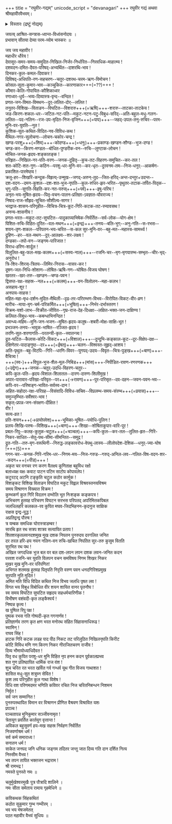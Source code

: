+++
title = "रघुवीर-गद्यम्"
unicode_script = "devanagari"
+++
रघुवीर गद्यं अथवा श्रीमहावीरवैभवम्।    

<details><summary>विस्तारः (द्रष्टुं नोद्यम्)</summary>


<div class="videoEmbed"  src="https://youtu.be/MDGzS50X2WI" caption="आण्डवन्"></div>
<div class="videoEmbed"  src="https://www.youtube.com/watch?v=fUCDA3p4r2k" caption="रघुरामाभिषेकः (अपूर्णम्)"></div>
</details>



जयत्य् आश्रित-सन्त्रास-ध्वान्त-विध्वंसनोदयः ।  
प्रभावान् सीतया देव्या परम-व्योम भास्करः ॥

जय जय महावीर !  
महाधीर धौरेय !  
देवासुर-समर-समय-समुदित-निखिल-निर्जर-निर्धारित--निरवधिक-माहात्म्य !  
दशवदन-दमित-दैवत-परिषद्-अभ्यर्थित--दाशरथि-भाव !  
दिनकर-कुल-कमल-दिवाकर !  
दिविषद्-अधिपति-रण-सहचरण--चतुर-दशरथ-चरम-ऋण-विमोचन !  
कोसल-सुता-कुमार-भाव--कञ्चुकित--कारणाकार+++(=??)+++ !  
कौमार-केलि-गोपायित-कौशिकाध्वर  
रणाध्वर-धुर्य--भव्य-दिव्यास्त्र-वृन्द--वन्दित !  
प्रणत-जन-विमत-विमथन--दुर्-ललित-दोर्--ललित !  
तनुतर-विशिख--विताडन--विघटित--विशरारु+++(=ऋषि)+++-शरारु--ताटका-ताटकेय !  
जड-किरण-शकल-धर--जटिल-नट-पति--मकुट-नटन-पटु-विबुध-सरिद्--अति-बहुल-मधु-गलन-ललित--पद-नलिन--रज-उप-मृदित-निज-वृजिन+++(=पाप)+++--जहद्-उपल-तनु-रुचिर--परम-मुनि-वर-युवति--नुत !  
कुशिक-सुत-कथित-विदित-नव-विविध-कथ !  
मैथिल-नगर-सुलोचना--लोचन-चकोर-चन्द्र !  
खण्ड-परशु+++(=शिव)+++-कोदण्ड+++(=धनुः)+++-प्रकाण्ड-खण्डन-शौण्ड--भुज-दण्ड !  
चण्ड-कर--किरण-मण्डल--बोधित-पुण्डरीक-वन--रुचि--लुण्टाक-लोचन !  
मोचित-जनक-हृदय-शङ्कातङ्क !  
परिहृत--निखिल-नर-पति-वरण--जनक-दुहितृ--कुच-तट-विहरण-समुचित--कर-तल !  
शत-कोटि-शत-गुण--कठिन--परशु-धर-मुनि-वर--कर-धृत--दुरवनम-तम--निज-धनुर्--आकर्षण-प्रकाशित-पारमेष्ठ्य !  
क्रतु-हर--शिखरि-कन्दुक-विहृत्य्-उन्मुख--जगद्-अरुन्-तुद--जित-हरिद्-अन्त-दन्तुर+उदन्त--  
दश-वदन--दमन-कुशल--दश-शत-भुज-नृपति--कुल-रुधिर-झर-भरित--पृथुतर-तटाक-तर्पित-पितृक--  
भृगु-पति--सुगति-विहति-कर-नत-परुस्+++(=पर्व)+++-इषु-परिघ !  
अनृत-भय-मुषित-हृदय--पितृ-वचन-पालन-प्रतिज्ञा-ऽवज्ञात-यौवराज्य !  
निषाद-राज-सौहृद-सूचित-सौशील्य-सागर !  
भरद्वाज-शासन-परिगृहीत--विचित्र-चित्र-कूट-गिरि-कटक-तट-रम्यावसथ !  
अनन्य-शासनीय !  
प्रणत-भरत--मकुट-तट-सुघटित--पादुकाग्र्याभिषेक-निर्वर्तित--सर्व-लोक--योग-क्षेम !  
पिशित-रुचि-विहित-दुरित--वल-मथन+++(=इन्द्र)+++-तनय--बलि-भुग्--अनु-गति--स-रभस--शयन-तृण-शकल--परिपतन-भय-चरित--स-कल सुर-मुनि-वर--बहु-मत--महास्त्र-सामर्थ्य !  
द्रुहिण--हर--वल-मथन--दुर्-आलक्ष्य--शर-लक्ष्य !  
दण्डका--तपो-वन--जङ्गम-पारिजात !  
विराध-हरिण-शार्दूल !  
विलुलित-बहु-फल-मख-कलम+++(=सस्य-नाल)+++--रजनि-चर--मृग-मृगयारम्भ-सम्भृत--चीर-भृद्-अनुरोध !  
त्रि-शिरः-शिरस्-त्रितय--तिमिर-निरास--वासर-कर !  
दूषण-जल-निधि-शोशाण--तोषित-ऋषि-गण--घोषित-विजय घोषण !  
खरतर--खर-तरु--खण्डन--चण्ड-पवन !  
द्विसप्त-रक्षः-सहस्र--नल+++(=कलम)+++-वन-विलोलन--महा-कलभ !  
असहाय-शूर !  
अनपाय-साहस !  
महित-महा-मृध-दर्शन-मुदित-मैथिली--दृढ-तर-परिरम्भण-विभव--विरोपित-विकट-वीर-व्रण !  
मारीच--माया-मृग-चर्म-परिकर्मित+++(=भूषित)+++-निर्भर-दर्भास्तरण !  
विक्रम-यशो-लाभ--विक्रीत-जीवित--गृघ्र-राज-देह-दिधक्षा--लक्षित-भक्त-जन-दाक्षिण्य !  
कल्पित-विबुध-भाव--कबन्धाभिनन्दित !  
अवन्ध्य-महिम--मुनि-जन-भजन--मुषित-हृदय-कलुष--शबरी-मोक्ष-साक्षि-भूत !  
प्रभञ्जन-तनय--भावुक-भाषित--रञ्जित-हृदय !  
तरणि-सुत-शरणागति--परतन्त्री-कृत--स्वातन्त्र्य !  
द्रुत-घटित--कैलास-कोटि-विकट+++(=विशाल)+++--दुन्दुभि-कङ्काल-कूट--दूर-विक्षेप-दक्ष--दक्षिणेतर-पादाङ्गुष्ठ--दर+++(=ईषत्)+++-चलन--विश्वस्त-सुहृद्-आशय !  
अति-पृथुल--बहु-विटपि--गिरि--धरणि-विवर--युगपद्-उदय--विवृत--चित्र-पुङ्ख+++(=बाण)+++-वैचित्र्य !  
+++(स्व-)+++विपुल-भुज-शैल-मूल-निबिड+++(मांस)+++-निपीडित-रावण-रणरणक+++(=उद्वेग)+++-जनक--चतुर्-उदधि-विहरण-चतुर--  
कपि-कुल-पति--हृदय-विशाल-शिलातल--दारण-दारुण-शिलीमुख !  
अपार-पारावार-परिखा-परिवृत--पर+++(→रावण)+++-पुर-परिसृत--दव-दहन--जवन-पवन-भव--कपि-वर--परिष्वङ्ग-भावित-सर्वस्व-दान !  
अहित-सहोदर-रक्षः-परिग्रह--विसंवादि-विविध-सचिव--विप्रलम्भ-समय-संरम्भ+++(=प्रयास)+++--समुज्जृम्भित-सर्वेश्वर-भाव !  
सकृत्-प्रपन्न-जन-संरक्षण-दीक्षित !  
वीर !  
सत्य-व्रत !  
प्रति-शयन+++(→प्रायोपवेश)+++-भूमिका-भूषित--पयोधि-पुलिन !  
प्रलय-शिखि-परुष--विशिख+++(=बाण)+++-शिखा--शोषिताकूपार-वारि-पूर !  
प्रबल-रिपु--कलह-कुतुक-चटुल+++(=चञ्चल)+++--कपि-कुल--कर-तल--तुलित-हृत--गिरि-निकर-साधित--सेतु-पथ-सीमा-सीमन्तित--समुद्र !  
द्रुत-गति--तरु-मृग-वरूथिनी--निरुद्ध-लङ्कावरोध-वेपथु-लास्य--लीलोपदेश-देशिक--धनुर्-ज्या-घोष !+++(5)+++  
गगन-चर--कनक-गिरि-गरिम-धर--निगम-मय--निज-गरुड--गरुद्-अनिल-लव--गलित-विष-वदन-शर--कदन+++(=पीड)+++ !  
अकृत चर वनचर रण करण वैलक्ष्य कूणिताक्ष बहुविध रक्षो  
बलाध्यक्ष वक्षः कवाट पाटन पटिम साटोप कोपावलेप !  
कटुरटद् अटनि टङ्कृति चटुल कठोर कार्मुक !  
विशङ्कट विशिख विताडन विघटित मकुट विह्वल विश्रवस्तनयविश्रम  
समय विश्राणन विख्यात विक्रम !  
कुम्भकर्ण कुल गिरि विदलन दम्भोलि भूत निःशङ्क कङ्कपत्र !  
अभिचरण हुतवह परिचरण विघटन सरभस परिपतद् अपरिमितकपिबल  
जलधिलहरि कलकल-रव कुपित मघव-जिदभिहनन-कृदनुज साक्षिक  
राक्षस द्वन्द्व-युद्ध !  
अप्रतिद्वन्द्व पौरुष !  
त्र यम्बक समधिक घोरास्त्राडम्बर !  
सारथि हृत रथ सत्रप शात्रव सत्यापित प्रताप !  
शितशरकृतलवनदशमुख मुख दशक निपतन पुनरुदय दरगलित जनित  
दर तरल हरि-हय नयन नलिन-वन रुचि-खचित निपतित सुर-तरु कुसुम वितति  
सुरभित रथ पथ !  
अखिल जगदधिक भुज बल वर बल दश-लपन लपन दशक लवन-जनित कदन  
परवश रजनि-चर युवति विलपन वचन समविषय निगम शिखर निकर  
मुखर मुख मुनि-वर परिपणित!  
अभिगत शतमख हुतवह पितृपति निरृति वरुण पवन धनदगिरिशप्रमुख  
सुरपति नुति मुदित !  
अमित मति विधि विदित कथित निज विभव जलधि पृषत लव !  
विगत भय विबुध विबोधित वीर शयन शायित वानर पृतनौघ !  
स्व समय विघटित सुघटित सहृदय सहधर्मचारिणीक !  
विभीषण वशंवदी-कृत लङ्कैश्वर्य !  
निष्पन्न कृत्य !  
ख पुष्पित रिपु पक्ष !  
पुष्पक रभस गति गोष्पदी-कृत गगनार्णव !  
प्रतिज्ञार्णव तरण कृत क्षण भरत मनोरथ संहित सिंहासनाधिरूढ !  
स्वामिन् !  
राघव सिंह !  
हाटक गिरि कटक लडह पाद पीठ निकट तट परिलुठित निखिलनृपति किरीट  
कोटि विविध मणि गण किरण निकर नीराजितचरण राजीव !  
दिव्य भौमायोध्याधिदैवत !  
पितृ वध कुपित परशु-धर मुनि विहित नृप हनन कदन पूर्वकालप्रभव  
शत गुण प्रतिष्ठापित धार्मिक राज वंश !  
शुच चरित रत भरत खर्वित गर्व गन्धर्व यूथ गीत विजय गाथाशत !  
शासित मधु-सुत शत्रुघ्न सेवित !  
कुश लव परिगृहीत कुल गाथा विशेष !  
विधि वश परिणमदमर भणिति कविवर रचित निज चरितनिबन्धन निशमन  
निर्वृत !  
सर्व जन सम्मानित !  
पुनरुपस्थापित विमान वर विश्राणन प्रीणित वैश्रवण विश्रावित यशः  
प्रपञ्च !  
पञ्चतापन्न मुनिकुमार सञ्जीवनामृत !  
त्रेतायुग प्रवर्तित कार्तयुग वृत्तान्त !  
अविकल बहुसुवर्ण हय-मख सहस्र निर्वहण निर्वर्तित  
निजवर्णाश्रम धर्म !  
सर्व कर्म समाराध्य !  
सनातन धर्म !  
साकेत जनपद जनि धनिक जङ्गम तदितर जन्तु जात दिव्य गति दान दर्शित नित्य  
निस्सीम वैभव !  
भव तपन तापित भक्तजन भद्राराम !  
श्री रामभद्र !  
नमस्ते पुनस्ते नमः ॥

चतुर्मुखेश्वरमुखैः पुत्र पौत्रादि शालिने ।  
नमः सीता समेताय रामाय गृहमेधिने ॥

कविकथक सिंहकथितं  
कठोत सुकुमार गुम्भ गम्भीरम् ।  
भव भय भेषजमेतत्  
पठत महावीर वैभवं सुधियः ॥
